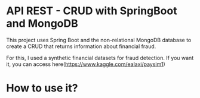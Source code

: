 # API REST - CRUD with SpringBoot and MongoDB
   This project uses Spring Boot and the non-relational MongoDB database to create a CRUD that returns information about financial fraud.
   
   For this, I used a synthetic financial datasets for fraud detection. If you want it, you can access here(https://www.kaggle.com/ealaxi/paysim1)

# How to use it?


